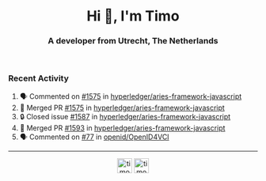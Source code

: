 <h1 align="center">Hi 👋, I'm Timo</h1>
<h3 align="center">A developer from Utrecht, The Netherlands</h3>
<br/>
<!-- https://github.com/rahuldkjain/github-profile-readme-generator --!>

<!--  <p align="left"><img src="https://github-readme-stats.vercel.app/api?username=timoglastra&show_icons=true&count_private=true&" alt="timoglastra" /></p> --!>

<!--
Github language stats
<p align="left"><img src="https://github-readme-stats.vercel.app/api/top-langs/?username=timoglastra&layout=compact" alt="timoglastra" /><p>
-->

<!-- Codestats language stats -->
<!-- <p align="left"><img src="https://codestats-readme.vercel.app/api/top-langs/?username=timoglastra&layout=compact&language_count=12" alt="timoglastra" /><p>    --!>
  
<h3>Recent Activity</h3>

<!--START_SECTION:activity-->
1. 🗣 Commented on [#1575](https://github.com/hyperledger/aries-framework-javascript/pull/1575#issuecomment-1740593332) in [hyperledger/aries-framework-javascript](https://github.com/hyperledger/aries-framework-javascript)
2. 🎉 Merged PR [#1575](https://github.com/hyperledger/aries-framework-javascript/pull/1575) in [hyperledger/aries-framework-javascript](https://github.com/hyperledger/aries-framework-javascript)
3. 🔒 Closed issue [#1587](https://github.com/hyperledger/aries-framework-javascript/issues/1587) in [hyperledger/aries-framework-javascript](https://github.com/hyperledger/aries-framework-javascript)
4. 🎉 Merged PR [#1593](https://github.com/hyperledger/aries-framework-javascript/pull/1593) in [hyperledger/aries-framework-javascript](https://github.com/hyperledger/aries-framework-javascript)
5. 🗣 Commented on [#77](https://github.com/openid/OpenID4VCI/issues/77#issuecomment-1740585117) in [openid/OpenID4VCI](https://github.com/openid/OpenID4VCI)
<!--END_SECTION:activity-->

---

<p align="center">
<a href="https://twitter.com/timoglastra" target="blank"><img align="center" src="https://cdn.jsdelivr.net/npm/simple-icons@3.0.1/icons/twitter.svg" alt="timoglastra" height="30" width="30" /></a>
<a href="https://linkedin.com/in/timoglastra" target="blank"><img align="center" src="https://cdn.jsdelivr.net/npm/simple-icons@3.0.1/icons/linkedin.svg" alt="timoglastra" height="30" width="30" /></a>
</p>



